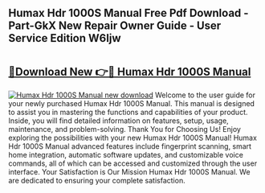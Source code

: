 ## Humax Hdr 1000S Manual Free Pdf Download - Part-GkX New Repair Owner Guide - User Service Edition W6Ijw

# <h2><a href="http://cf26806.oget.top/?id=Humax+Hdr+1000S+Manual">🔗Download New 👉🔴 Humax Hdr 1000S Manual</a></h2>

[![Humax Hdr 1000S Manual new download](https://i.imgur.com/5g1atiW.png)](http://cf26806.oget.top/?id=Humax+Hdr+1000S+Manual)
Welcome to the user guide for your newly purchased Humax Hdr 1000S Manual. This manual is designed to assist you in mastering the functions and capabilities of your product. Inside, you will find detailed information on features, setup, usage, maintenance, and problem-solving. Thank You for Choosing Us! Enjoy exploring the possibilities with your new Humax Hdr 1000S Manual! Humax Hdr 1000S Manual advanced features include fingerprint scanning, smart home integration, automatic software updates, and customizable voice commands, all of which can be accessed and customized through the user interface. Your Satisfaction is Our Mission Humax Hdr 1000S Manual. We are dedicated to ensuring your complete satisfaction.
